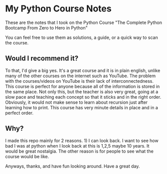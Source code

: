 # My Python Course Notes
These are the notes that I took on the Python Course "The Complete Python Bootcamp From Zero to Hero in Python"

You can feel free to use them as solutions, a guide, or a quick way to scan the course.

## Would I recommend it?

To that, I'd give a big yes. It's a great course and it is in plain english, unlike many of the other courses on the internet such as YouTube. The problem with the courses/videos on YouTube is their lack of interconnectedness. This course is perfect for anyone because all of the information is stored in the same place. Not only this, but the teacher is also very great, going at a slow pace and teaching each concept so that it sticks and in the right order. Obviously, it would not make sense to learn about recursion just after learning how to print. This course has very minute details in place and in a perfect order.

## Why?

I made this repo mainly for 2 reasons. 1) I can look back. I want to see how bad I was at python when I look back at this is 1,2,5 maybe 10 years. It would be great nostalgia. The other reason is for people to see what the course would be like. 

Anyways, thanks, and have fun looking around. Have a great day. 
